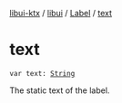 [libui-ktx](../../index.md) / [libui](../index.md) / [Label](index.md) / [text](./text.md)

# text

`var text: `[`String`](https://kotlinlang.org/api/latest/jvm/stdlib/kotlin/-string/index.html)

The static text of the label.

